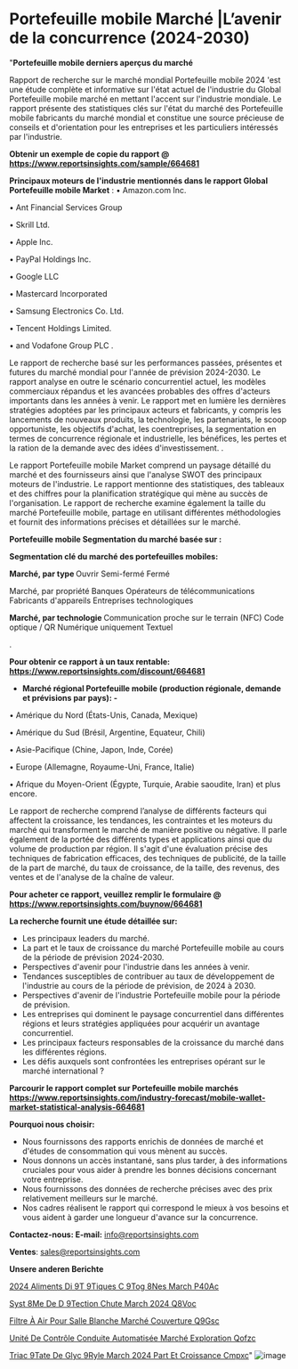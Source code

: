 # Portefeuille mobile Marché |L’avenir de la concurrence (2024-2030)

"<strong>Portefeuille mobile derniers aperçus du marché</strong>

Rapport de recherche sur le marché mondial Portefeuille mobile 2024 'est une étude complète et informative sur l'état actuel de l'industrie du Global Portefeuille mobile marché en mettant l'accent sur l'industrie mondiale. Le rapport présente des statistiques clés sur l'état du marché des Portefeuille mobile fabricants du marché mondial et constitue une source précieuse de conseils et d'orientation pour les entreprises et les particuliers intéressés par l'industrie.

<strong>Obtenir un exemple de copie du rapport @ <a href=https://www.reportsinsights.com/sample/664681>https://www.reportsinsights.com/sample/664681</a></strong>

<strong>Principaux moteurs de l'industrie mentionnés dans le rapport Global Portefeuille mobile Market</strong> :
• Amazon.com Inc.

• Ant Financial Services Group

• Skrill Ltd.

• Apple Inc.

• PayPal Holdings Inc.

• Google LLC

• Mastercard Incorporated

• Samsung Electronics Co. Ltd.

• Tencent Holdings Limited.

• and Vodafone Group PLC .

Le rapport de recherche basé sur les performances passées, présentes et futures du marché mondial pour l'année de prévision 2024-2030. Le rapport analyse en outre le scénario concurrentiel actuel, les modèles commerciaux répandus et les avancées probables des offres d'acteurs importants dans les années à venir. Le rapport met en lumière les dernières stratégies adoptées par les principaux acteurs et fabricants, y compris les lancements de nouveaux produits, la technologie, les partenariats, le scoop opportuniste, les objectifs d'achat, les coentreprises, la segmentation en termes de concurrence régionale et industrielle, les bénéfices, les pertes et la ration de la demande avec des idées d'investissement. .

Le rapport Portefeuille mobile Market comprend un paysage détaillé du marché et des fournisseurs ainsi que l'analyse SWOT des principaux moteurs de l'industrie. Le rapport mentionne des statistiques, des tableaux et des chiffres pour la planification stratégique qui mène au succès de l'organisation. Le rapport de recherche examine également la taille du marché Portefeuille mobile, partage en utilisant différentes méthodologies et fournit des informations précises et détaillées sur le marché.

<strong>Portefeuille mobile Segmentation du marché basée sur :</strong>

<strong> Segmentation clé du marché des portefeuilles mobiles: </strong>

<strong> Marché, par type </strong>
Ouvrir
Semi-fermé
Fermé

Marché, par propriété
Banques
Opérateurs de télécommunications
Fabricants d'appareils
Entreprises technologiques

<strong> Marché, par technologie </strong>
Communication proche sur le terrain (NFC)
Code optique / QR
Numérique uniquement
Textuel

.

<strong>Pour obtenir ce rapport à un taux rentable: <a href=https://www.reportsinsights.com/discount/664681>https://www.reportsinsights.com/discount/664681</a></strong>
<ul>
  <li><strong>Marché régional Portefeuille mobile (production régionale, demande et prévisions par pays): -</strong></li>
</ul>
• Amérique du Nord (États-Unis, Canada, Mexique)

• Amérique du Sud (Brésil, Argentine, Equateur, Chili)

• Asie-Pacifique (Chine, Japon, Inde, Corée)

• Europe (Allemagne, Royaume-Uni, France, Italie)

• Afrique du Moyen-Orient (Égypte, Turquie, Arabie saoudite, Iran) et plus encore.

Le rapport de recherche comprend l’analyse de différents facteurs qui affectent la croissance, les tendances, les contraintes et les moteurs du marché qui transforment le marché de manière positive ou négative. Il parle également de la portée des différents types et applications ainsi que du volume de production par région. Il s'agit d'une évaluation précise des techniques de fabrication efficaces, des techniques de publicité, de la taille de la part de marché, du taux de croissance, de la taille, des revenus, des ventes et de l'analyse de la chaîne de valeur.

<strong>Pour acheter ce rapport, veuillez remplir le formulaire @   <a href=https://www.reportsinsights.com/buynow/664681>https://www.reportsinsights.com/buynow/664681</a></strong>

<strong>La recherche fournit une étude détaillée sur:</strong>
<ul>
  <li>Les principaux leaders du marché.</li>
  <li>La part et le taux de croissance du marché Portefeuille mobile au cours de la période de prévision 2024-2030.</li>
  <li>Perspectives d'avenir pour l'industrie dans les années à venir.</li>
  <li>Tendances susceptibles de contribuer au taux de développement de l'industrie au cours de la période de prévision, de 2024 à 2030.</li>
  <li>Perspectives d'avenir de l'industrie Portefeuille mobile pour la période de prévision.</li>
  <li>Les entreprises qui dominent le paysage concurrentiel dans différentes régions et leurs stratégies appliquées pour acquérir un avantage concurrentiel.</li>
  <li>Les principaux facteurs responsables de la croissance du marché dans les différentes régions.</li>
  <li>Les défis auxquels sont confrontées les entreprises opérant sur le marché international ?</li>
</ul>

<strong>Parcourir le rapport complet sur Portefeuille mobile marchés <a href=https://www.reportsinsights.com/industry-forecast/mobile-wallet-market-statistical-analysis-664681>https://www.reportsinsights.com/industry-forecast/mobile-wallet-market-statistical-analysis-664681</a></strong>

<strong>Pourquoi nous choisir:</strong>
<ul>
  <li>Nous fournissons des rapports enrichis de données de marché et d'études de consommation qui vous mènent au succès.</li>
  <li>Nous donnons un accès instantané, sans plus tarder, à des informations cruciales pour vous aider à prendre les bonnes décisions concernant votre entreprise.</li>
  <li>Nous fournissons des données de recherche précises avec des prix relativement meilleurs sur le marché.</li>
  <li>Nos cadres réalisent le rapport qui correspond le mieux à vos besoins et vous aident à garder une longueur d'avance sur la concurrence.</li>
</ul>
<strong>Contactez-nous:
</strong><strong>E-mail:</strong> <a href=mailto:info@reportsinsights.com>info@reportsinsights.com</a>

<strong>Ventes</strong>: <a href=mailto:sales@reportsinsights.com>sales@reportsinsights.com</a>

<strong>Unsere anderen Berichte</strong>

<a href=https://www.linkedin.com/pulse/2024-aliments-di%C3%A9t%C3%A9tiques-c%C3%A9tog%C3%A8nes-march%C3%A9-p40ac/>2024 Aliments Di 9T 9Tiques C 9Tog 8Nes March P40Ac</a>

<a href=https://www.linkedin.com/pulse/syst%C3%A8me-de-d%C3%A9tection-chute-march%C3%A9-2024-q8voc/>Syst 8Me De D 9Tection Chute March 2024 Q8Voc</a>

<a href=https://www.linkedin.com/pulse/filtre-à-air-pour-salle-blanche-marché-couverture-q9gsc/>Filtre À Air Pour Salle Blanche Marché Couverture Q9Gsc</a>

<a href=https://www.linkedin.com/pulse/unité-de-contrôle-conduite-automatisée-marché-exploration-qofzc/>Unité De Contrôle Conduite Automatisée Marché Exploration Qofzc</a>

<a href=https://www.linkedin.com/pulse/triac%C3%A9tate-de-glyc%C3%A9ryle-march%C3%A9-2024-part-et-croissance-cmpxc/>Triac 9Tate De Glyc 9Ryle March 2024 Part Et Croissance Cmpxc</a>"
![image](https://github.com/daminid12/RImarketdynamics/assets/158430485/04fafe22-e1fc-428a-a0e6-2af30e7d93f7)
